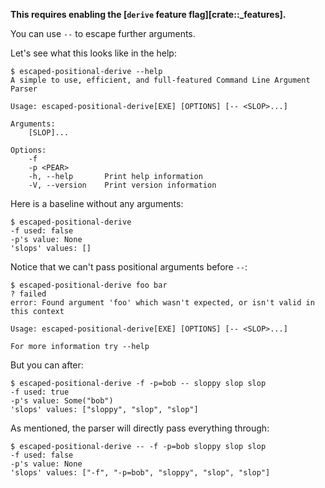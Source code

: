 **This requires enabling the [`derive` feature flag][crate::_features].**

You can use `--` to escape further arguments.

Let's see what this looks like in the help:
```console
$ escaped-positional-derive --help
A simple to use, efficient, and full-featured Command Line Argument Parser

Usage: escaped-positional-derive[EXE] [OPTIONS] [-- <SLOP>...]

Arguments:
    [SLOP]...    

Options:
    -f               
    -p <PEAR>        
    -h, --help       Print help information
    -V, --version    Print version information

```

Here is a baseline without any arguments:
```console
$ escaped-positional-derive
-f used: false
-p's value: None
'slops' values: []

```

Notice that we can't pass positional arguments before `--`:
```console
$ escaped-positional-derive foo bar
? failed
error: Found argument 'foo' which wasn't expected, or isn't valid in this context

Usage: escaped-positional-derive[EXE] [OPTIONS] [-- <SLOP>...]

For more information try --help

```

But you can after:
```console
$ escaped-positional-derive -f -p=bob -- sloppy slop slop
-f used: true
-p's value: Some("bob")
'slops' values: ["sloppy", "slop", "slop"]

```

As mentioned, the parser will directly pass everything through:
```console
$ escaped-positional-derive -- -f -p=bob sloppy slop slop
-f used: false
-p's value: None
'slops' values: ["-f", "-p=bob", "sloppy", "slop", "slop"]

```
